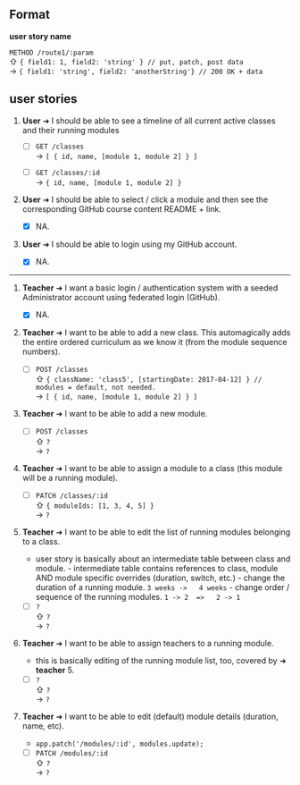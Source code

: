 ## Format

**user story name**

`METHOD /route1/:param`    
⇧ `{ field1: 1, field2: 'string' } // put, patch, post data`    
→  `{ field1: 'string', field2: 'anotherString'} // 200 OK + data`

## user stories

1. **User** ➜ I should be able to see a timeline of all current active classes and their running modules

	- [ ] `GET /classes`    
	→ `[ { id, name, [module 1, module 2] } ]`

	- [ ] `GET /classes/:id`    
	→ `{ id, name, [module 1, module 2] }`

2. **User** ➜ I should be able to select / click a module and then see the corresponding GitHub course content README + link.
   
   - [x] NA.
   
3. **User** ➜ I should be able to login using my GitHub account.
	
	- [x] NA.

---

1. **Teacher** ➜ I want a basic login / authentication system with a seeded Administrator account using federated login (GitHub).
   
   - [x] NA.
   
2. **Teacher** ➜ I want to be able to add a new class. This automagically adds the entire ordered curriculum as we know it (from the module sequence numbers).

	- [ ] `POST /classes`    
	⇧ `{ className: 'class5', [startingDate: 2017-04-12] } // modules = default, not needed.`    
	→  `[ { id, name, [module 1, module 2] } ]`
	
3. **Teacher** ➜ I want to be able to add a new module.

	- [ ] `POST /classes`    
	⇧ `?`    
	→  `?`

4. **Teacher** ➜ I want to be able to assign a module to a class (this module will be a running module).

	- [ ] `PATCH /classes/:id`    
	⇧ `{ moduleIds: [1, 3, 4, 5] }`    
	→  `?`

5. **Teacher** ➜ I want to be able to edit the list of running modules belonging to a class.

	- user story is basically about an intermediate table between class and module.
		   - intermediate table contains references to class, module AND module specific overrides (duration, switch, etc.)
		   - change the duration of a running module.    			`3 weeks ->   4 weeks`
	       - change order / sequence of the running modules. `1 -> 2  =>   2 -> 1`
	
	- [ ] `?`    
	⇧ `?`    
	→  `?`
	
6. **Teacher** ➜ I want to be able to assign teachers to a running module.

	- this is basically editing of the running module list, too, covered by ➜ **teacher** 5.

	- [ ] `?`    
	⇧ `?`    
	→  `?`

7. **Teacher** ➜ I want to be able to edit (default) module details (duration, name, etc).

	- `app.patch('/modules/:id', modules.update);`

	- [ ] `PATCH /modules/:id`    
	⇧ `?`    
	→  `?`

